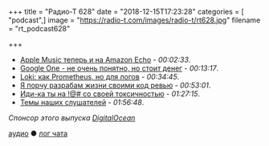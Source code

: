 +++
title = "Радио-Т 628"
date = "2018-12-15T17:23:28"
categories = [ "podcast",]
image = "https://radio-t.com/images/radio-t/rt628.jpg"
filename = "rt_podcast628"

+++

- [Apple Music теперь и на Amazon Echo](https://www.theverge.com/2018/12/14/18141112/apple-music-support-amazon-echo-speakers) - *00:02:33*.
- [Google One - не очень понятно, но стоит денег](https://one.google.com/about) - *00:13:17*.
- [Loki: как Prometheus, но для логов](https://github.com/grafana/loki) - *00:34:45*.
- [Я порчу разрабам жизни своими код ревью](https://habr.com/post/432822/) - *00:53:01*.
- [Иди-ка ты на !@# со своей токсичностью](https://habr.com/post/432700/) - *01:27:15*.
- [Темы наших слушателей](https://radio-t.com/p/2018/12/11/prep-628/) - *01:56:48*.

*Спонсор этого выпуска [DigitalOcean](https://www.digitalocean.com)*


[аудио](http://cdn.radio-t.com/rt_podcast628.mp3) ● [лог чата](http://chat.radio-t.com/logs/radio-t-628.html)
<audio src="http://cdn.radio-t.com/rt_podcast628.mp3" preload="none"></audio>